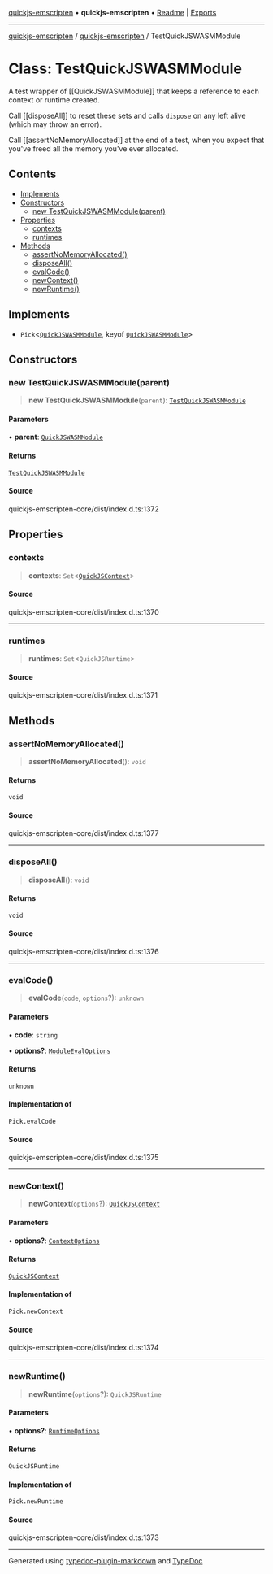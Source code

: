 [quickjs-emscripten](../../packages.md) • **quickjs-emscripten** • [Readme](../index.md) \| [Exports](../exports.md)

***

[quickjs-emscripten](../../packages.md) / [quickjs-emscripten](../exports.md) / TestQuickJSWASMModule

# Class: TestQuickJSWASMModule

A test wrapper of [[QuickJSWASMModule]] that keeps a reference to each
context or runtime created.

Call [[disposeAll]] to reset these sets and calls `dispose` on any left alive
(which may throw an error).

Call [[assertNoMemoryAllocated]] at the end of a test, when you expect that you've
freed all the memory you've ever allocated.

## Contents

- [Implements](TestQuickJSWASMModule.md#implements)
- [Constructors](TestQuickJSWASMModule.md#constructors)
  - [new TestQuickJSWASMModule(parent)](TestQuickJSWASMModule.md#new-testquickjswasmmoduleparent)
- [Properties](TestQuickJSWASMModule.md#properties)
  - [contexts](TestQuickJSWASMModule.md#contexts)
  - [runtimes](TestQuickJSWASMModule.md#runtimes)
- [Methods](TestQuickJSWASMModule.md#methods)
  - [assertNoMemoryAllocated()](TestQuickJSWASMModule.md#assertnomemoryallocated)
  - [disposeAll()](TestQuickJSWASMModule.md#disposeall)
  - [evalCode()](TestQuickJSWASMModule.md#evalcode)
  - [newContext()](TestQuickJSWASMModule.md#newcontext)
  - [newRuntime()](TestQuickJSWASMModule.md#newruntime)

## Implements

- `Pick`\<[`QuickJSWASMModule`](QuickJSWASMModule.md), keyof [`QuickJSWASMModule`](QuickJSWASMModule.md)\>

## Constructors

### new TestQuickJSWASMModule(parent)

> **new TestQuickJSWASMModule**(`parent`): [`TestQuickJSWASMModule`](TestQuickJSWASMModule.md)

#### Parameters

• **parent**: [`QuickJSWASMModule`](QuickJSWASMModule.md)

#### Returns

[`TestQuickJSWASMModule`](TestQuickJSWASMModule.md)

#### Source

quickjs-emscripten-core/dist/index.d.ts:1372

## Properties

### contexts

> **contexts**: `Set`\<[`QuickJSContext`](QuickJSContext.md)\>

#### Source

quickjs-emscripten-core/dist/index.d.ts:1370

***

### runtimes

> **runtimes**: `Set`\<`QuickJSRuntime`\>

#### Source

quickjs-emscripten-core/dist/index.d.ts:1371

## Methods

### assertNoMemoryAllocated()

> **assertNoMemoryAllocated**(): `void`

#### Returns

`void`

#### Source

quickjs-emscripten-core/dist/index.d.ts:1377

***

### disposeAll()

> **disposeAll**(): `void`

#### Returns

`void`

#### Source

quickjs-emscripten-core/dist/index.d.ts:1376

***

### evalCode()

> **evalCode**(`code`, `options`?): `unknown`

#### Parameters

• **code**: `string`

• **options?**: [`ModuleEvalOptions`](../interfaces/ModuleEvalOptions.md)

#### Returns

`unknown`

#### Implementation of

`Pick.evalCode`

#### Source

quickjs-emscripten-core/dist/index.d.ts:1375

***

### newContext()

> **newContext**(`options`?): [`QuickJSContext`](QuickJSContext.md)

#### Parameters

• **options?**: [`ContextOptions`](../interfaces/ContextOptions.md)

#### Returns

[`QuickJSContext`](QuickJSContext.md)

#### Implementation of

`Pick.newContext`

#### Source

quickjs-emscripten-core/dist/index.d.ts:1374

***

### newRuntime()

> **newRuntime**(`options`?): `QuickJSRuntime`

#### Parameters

• **options?**: [`RuntimeOptions`](../interfaces/RuntimeOptions.md)

#### Returns

`QuickJSRuntime`

#### Implementation of

`Pick.newRuntime`

#### Source

quickjs-emscripten-core/dist/index.d.ts:1373

***

Generated using [typedoc-plugin-markdown](https://www.npmjs.com/package/typedoc-plugin-markdown) and [TypeDoc](https://typedoc.org/)
